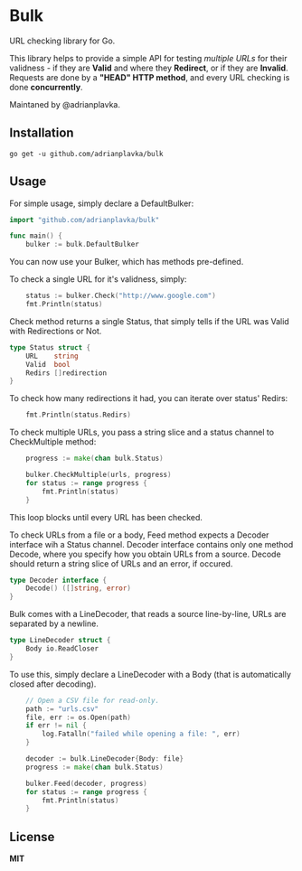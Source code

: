 # Bulk

URL checking library for Go.

This library helps to provide a simple API for testing *multiple URLs* for their validness -
if they are **Valid** and where they **__Redirect__**, or if they are **Invalid**.
Requests are done by a **"HEAD" HTTP method**, and every URL checking is done **concurrently**.

Maintaned by @adrianplavka.

## Installation

```
go get -u github.com/adrianplavka/bulk
```

## Usage

For simple usage, simply declare a DefaultBulker:

```go
import "github.com/adrianplavka/bulk"

func main() {
    bulker := bulk.DefaultBulker
```

You can now use your Bulker, which has methods pre-defined.

To check a single URL for it's validness, simply:

```go
    status := bulker.Check("http://www.google.com")
    fmt.Println(status)
```

Check method returns a single Status, that simply tells if the URL was Valid with Redirections or Not.

```go
type Status struct {
	URL    string
	Valid  bool
	Redirs []redirection
}
```

To check how many redirections it had, you can iterate over status' Redirs:

```go
    fmt.Println(status.Redirs)
```

To check multiple URLs, you pass a string slice and a status channel to CheckMultiple method:

```go
    progress := make(chan bulk.Status)

    bulker.CheckMultiple(urls, progress)
    for status := range progress {
        fmt.Println(status)
    }
```

This loop blocks until every URL has been checked.

To check URLs from a file or a body, Feed method expects a Decoder interface wih a Status channel.
Decoder interface contains only one method Decode, where you specify how you obtain URLs from a source.
Decode should return a string slice of URLs and an error, if occured.

```go
type Decoder interface {
	Decode() ([]string, error)
}
```

Bulk comes with a LineDecoder, that reads a source line-by-line, URLs are separated by a newline.

```go
type LineDecoder struct {
	Body io.ReadCloser
}
```

To use this, simply declare a LineDecoder with a Body (that is automatically closed after decoding).

```go
    // Open a CSV file for read-only.
	path := "urls.csv"
	file, err := os.Open(path)
	if err != nil {
		log.Fatalln("failed while opening a file: ", err)
	}

    decoder := bulk.LineDecoder{Body: file}
    progress := make(chan bulk.Status)

    bulker.Feed(decoder, progress)
    for status := range progress {
        fmt.Println(status)
    }
```

## License

**MIT**